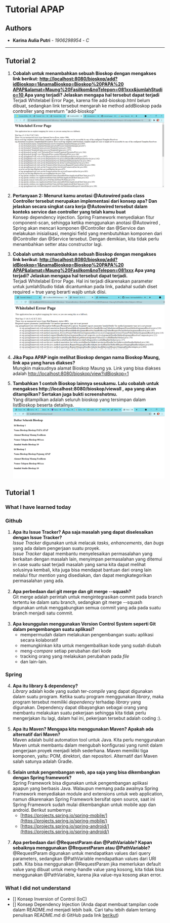 # Tutorial APAP
## Authors
* **Karina Aulia Putri** - *1906298954* - *C*
---
## Tutorial 2
1. **Cobalah untuk menambahkan sebuah Bioskop dengan mengakses link berikut:
   [http://localhost:8080/bioskop/add?idBioskop=1&namaBioskop=Bioskop%20PAPA%20
   APAP&alamat=Maung%20Fasilkom&noTelepon=081xxx&jumlahStudio=10 ]()
   Apa yang terjadi? Jelaskan mengapa hal tersebut dapat terjadi**
   <br/> Terjadi Whitelabel Error Page, karena file add-bioskop.html belum dibuat, sedangkan link tersebut
   mengarah ke method addBioskop pada controller yang mereturn "add-bioskop"
   ![img_1.png](img_1.png)

2. **Pertanyaan 2: Menurut kamu anotasi @Autowired pada class Controller tersebut
   merupakan implementasi dari konsep apa? Dan jelaskan secara singkat cara kerja
   @Autowired tersebut dalam konteks service dan controller yang telah kamu buat**
   <br/> Konsep dependency injection.
   Spring Framework menyediakan fitur component-scan, sehingga ketika menggunakan anotasi @Autowired
   , Spring akan mencari komponen @Controller dan @Service dan melakukan inisialisasi, mengisi field
   yang membutuhkan komponen dari @Controller dan @Service tersebut. Dengan demikian,
   kita tidak perlu menambahkan setter atau constructor lagi.
3. **Cobalah untuk menambahkan sebuah Bioskop dengan mengakses link
   berikut:
   [http://localhost:8080/bioskop/add?idBioskop=1&namaBioskop=Bioskop%20PAPA%20
   APAP&alamat=Maung%20Fasilkom&noTelepon=081xxx]() Apa yang terjadi? Jelaskan
   mengapa hal tersebut dapat terjadi.**
   <br/> Terjadi Whitelabel Error Page. Hal ini terjadi dikarenakan parameter untuk jumlahStudio tidak dicantumkan
   pada link, padahal sudah diset required = true yang berarti wajib untuk diisi.
   ![img_3.png](img_3.png)
4. **Jika Papa APAP ingin melihat Bioskop dengan nama Bioskop Maung,
   link apa yang harus diakses?**
   <br/> Mungkin maksudnya alamat Bioskop Maung ya. Link yang bisa diakses adalah
   [http://localhost:8080/bioskop/view?idBioskop=1](http://localhost:8080/bioskop/view/id-bioskop/1)
5. **Tambahkan 1 contoh Bioskop lainnya sesukamu. Lalu cobalah untuk
   mengakses http://localhost:8080/bioskop/viewall , apa yang akan ditampilkan? Sertakan
   juga bukti screenshotmu.**
   <br/> Yang ditampilkan adalah seluruh bioskop yang tersimpan dalam listBioskop beserta detailnya.
   ![img_5.png](img_5.png)

## Tutorial 1
### What I have learned today

### Github
1. **Apa itu Issue Tracker? Apa saja masalah yang dapat diselesaikan dengan Issue Tracker?**
   <br/> _Issue Tracker_ digunakan untuk melacak _tasks_, _enhancements_, dan _bugs_ yang ada dalam pengerjaan suatu proyek.
   <br/> _Issue Tracker_ dapat membantu menyelesaikan permasalahan yang berkaitan dengan masalah lain, 
   menyimpan permasalahan yang ditemui in case suatu saat terjadi masalah yang sama kita dapat melihat solusinya
   kembali, kita juga bisa mendapat bantuan dari orang lain melalui fitur _mention_ yang disediakan, dan 
   dapat mengkategorikan permasalahan yang ada.<br/><br/>
2. **Apa perbedaan dari git merge dan git merge --squash?**
   <br/> Git merge adalah perintah untuk mengintegrasikan commit pada branch tertentu ke dalam satu branch, 
   sedangkan git merge --squash digunakan untuk menggabungkan semua commit yang ada pada suatu branch menjadi satu commit. <br/></br>
3. **Apa keunggulan menggunakan Version Control System seperti Git dalam pengembangan
   suatu aplikasi?**
   - mempermudah dalam melakukan pengembangan suatu aplikasi 
   secara kolaboratif
   - memungkinkan kita untuk mengembalikan kode yang sudah diubah
   - meng-_compare_ setiap perubahan dari kode
   - tracking orang yang melakukan perubahan pada _file_
   - dan lain-lain.
### Spring
4. **Apa itu library & dependency?**
   <br/>_Library_ adalah kode yang sudah ter-_compile_ yang dapat digunakan dalam suatu program.
   Ketika suatu program menggunakan _library_, maka program tersebut memiliki _dependency_ terhadap
   _library_ yang digunakan. Dependency dapat dibayangkan sebagai orang yang membantu melakukan suatu pekerjaan
   sehingga kita tidak perlu mengerjakan itu lagi, dalam hal ini, pekerjaan tersebut adalah coding :).
   <br/><br/>
5. **Apa itu Maven? Mengapa kita menggunakan Maven? Apakah ada alternatif dari Maven?**
   <br/>Maven adalah build automation tool untuk Java. Kita perlu menggunakan Maven untuk membantu dalam 
   mengubah konfigurasi yang rumit dalam pengerjaan proyek menjadi lebih sederhana. 
   Maven memiliki tiga komponen, yaitu: POM, direktori, dan repositori. Alternatif dari Maven
   salah satunya adalah Gradle. <br/><br/>
6. **Selain untuk pengembangan web, apa saja yang bisa dikembangkan dengan Spring
   framework?**
   <br/>Spring Framework bisa digunakan untuk pengembangan aplikasi apapun yang berbasis Java.
   Walaupun memang pada awalnya Spring Framework menyediakan module and extensions untuk web application,
   namun dikarenakan Spring Framework bersifat open source, saat ini Spring Framework sudah mulai dikembangkan
   untuk mobile app dan android. Berikut sumbernya: 
   - [https://projects.spring.io/spring-mobile/](https://projects.spring.io/spring-mobile/)
   - [https://projects.spring.io/spring-android/](https://projects.spring.io/spring-android/)
<br/><br/>
7. **Apa perbedaan dari @RequestParam dan @PathVariable? Kapan sebaiknya
   menggunakan @RequestParam atau @PathVariable?**
   @RequestParam digunakan untuk mendapatkan values dari query parameters, sedangkan @PathVariable
   mendapatkan values dari URI path. Kita bisa menggunakan @RequestParam jika memerlukan default value
   yang dibuat untuk meng-handle value yang kosong, kita tidak bisa menggunakan @PathVariable, karena jika
   value-nya kosong akan error.



### What I did not understand
- [] Konsep Inversion of Control (IoC)
- [] Konsep Dependency Injection
  (Anda dapat membuat tampilan code dalam README.md menjadi lebih baik. Cari tahu
  lebih dalam tentang penulisan README.md di GitHub pada link
  [berikut](https://help.github.com/en/articles/basic-writing-and-formatting-syntax))
